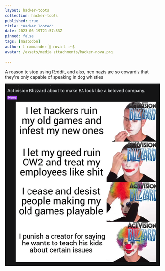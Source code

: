 ```yaml
---
layout: hacker-toots
collection: hacker-toots
published: true
title: "Hacker Tooted"
date: 2023-06-19T21:57:33Z
pinned: false
tags: [mastodon]
author: ⸸ commander ░ nova ⸸ :~$
avatar: /assets/media_attachments/hacker-nova.png

---
```


<p>A reason to stop using Reddit, and also, neo nazis are so cowardly that they&#39;re only capable of speaking in dog whistles</p>

![media](/assets/media_attachments/files/110/573/115/823/897/302/original/e2f25e7d9267b9ee.png)

